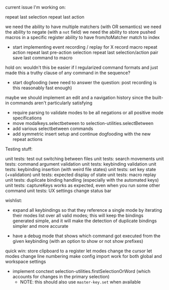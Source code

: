 current issue I'm working on:

repeat last selection
repeat last action 

we need the ability to have multiple matchers (with OR semantics)
we need the ability to negate (with a `not` field)
we need the ability to store pushed macros in a specific register
ability to have from/toMatcher match to index

- start implementing event recording / replay for
    X record macro
    repeat action
    repeat last pre-action selection
    repeat last selection/action pair
    save last command to macro

hold on: wouldn't this be easier if I regularized command formats and just made this a truthy clause of any command in the sequence?

- start dogfooding (wee need to answer the question: post recording is this reasonably
  fast enough)

maybe we should implement an edit and a navigation history since the built-in commands aren't particularly satisfying

- require parsing to validate modes to be all negations or all positive mode specifications
- move modalkeys.selectbetween to selection-utilities.selectBetween
- add various selectbetween commands
- add symmetric insert setup and continue dogfooding with the new repeat actions

Testing stuff:

unit tests: test out switching between files
unit tests: search movements
unit tests: command argument validation
unit tests: keybinding validation
unit tests: keybinding insertion (with weird file states)
unit tests: set key state (+validation)
unit tests: expected display of state
unit tests: macro replay
unit tests: duplicate binding handling (especially with the automated keys)
unit tests: captureKeys works as expected, even when you run some other command
unit tests: UX settings change status bar

wishlist:

- expand all keybindings so that they reference a single mode by iterating their modes list
  over all valid modes; this will keep the bindings generated simple, and it will make the
  detection of duplicate bindings simpler and more accurate

- have a debug mode that shows which command got executed from the given keybinding (with an
  option to show or not show prefixes)

quick win: store clipboard to a register
let modes change the cursor
let modes change line numbering
make config import work for both global and workspace settings

- implement conctext selection-utilities.firstSelectionOrWord (which accounts
  for changes in the primary selection)
  - NOTE: this should also use `master-key.set` when available


